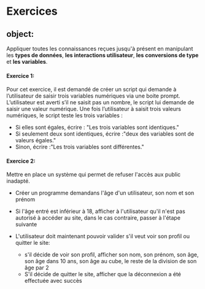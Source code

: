 # Exercices

## object: 

Appliquer toutes les connaissances reçues jusqu'à présent en manipulant les **types de données**, **les interactions utilisateur**, **les conversions de type**
 et **les variables**.

#### Exercice 1:

Pour cet exercice, il est demandé de créer un script qui demande à l’utilisateur de saisir trois variables numériques via une boite prompt.
L’utilisateur est averti s’il ne saisit pas un nombre, le script lui demande de saisir une valeur numérique.
Une fois l’utilisateur à saisit trois valeurs numériques, le script teste les trois variables :
- Si elles sont égales, écrire : "Les trois variables sont identiques."
- Si seulement deux sont identiques, écrire :"deux des variables sont de valeurs égales."
- Sinon, écrire :"Les trois variables sont différentes."


#### Exercice 2:

Mettre en place un système qui permet de  refuser l'accès aux public inadapté.

- Créer un programme demandans l'âge d'un utilisateur, son nom et son prénom

- Si l'âge entré est inférieur à 18, afficher à l'utilisateur qu'il n'est pas autorisé à accéder au site, dans le cas contraire, passer à l'étape suivante

- L'utilisateur doit maintenant pouvoir valider s'il veut voir son profil ou quitter le site:
    -  s'il décide de voir son profil,  afficher son nom, son prénom,  son âge, son âge dans 10 ans, son âge au cube, le reste de la division de son âge par 2
    - S'il décide de quitter le site, afficher que la déconnexion a été effectuée avec succès


